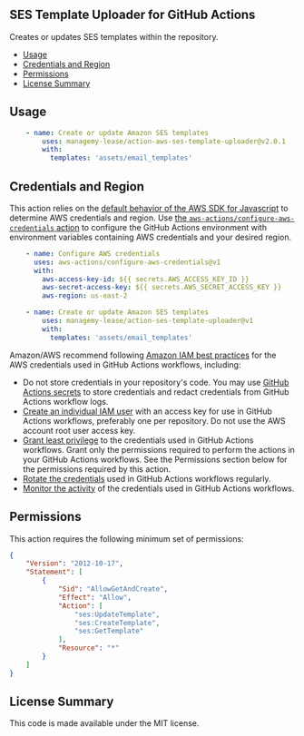 ## SES Template Uploader for GitHub Actions

Creates or updates SES templates within the repository.

<!-- toc -->

- [Usage](#usage)
- [Credentials and Region](#credentials-and-region)
- [Permissions](#permissions)
- [License Summary](#license-summary)

<!-- tocstop -->

## Usage

```yaml
    - name: Create or update Amazon SES templates
        uses: managemy-lease/action-aws-ses-template-uploader@v2.0.1
        with:
          templates: 'assets/email_templates'
```

## Credentials and Region

This action relies on the [default behavior of the AWS SDK for Javascript](https://docs.aws.amazon.com/sdk-for-javascript/v2/developer-guide/setting-credentials-node.html) to determine AWS credentials and region.  Use [the `aws-actions/configure-aws-credentials` action](https://github.com/aws-actions/configure-aws-credentials) to configure the GitHub Actions environment with environment variables containing AWS credentials and your desired region.

```yaml
    - name: Configure AWS credentials
      uses: aws-actions/configure-aws-credentials@v1
      with:
        aws-access-key-id: ${{ secrets.AWS_ACCESS_KEY_ID }}
        aws-secret-access-key: ${{ secrets.AWS_SECRET_ACCESS_KEY }}
        aws-region: us-east-2

    - name: Create or update Amazon SES templates
        uses: managemy-lease/action-ses-template-uploader@v1
        with:
          templates: 'assets/email_templates'
```

Amazon/AWS recommend following [Amazon IAM best practices](https://docs.aws.amazon.com/IAM/latest/UserGuide/best-practices.html) for the AWS credentials used in GitHub Actions workflows, including:
* Do not store credentials in your repository's code.  You may use [GitHub Actions secrets](https://help.github.com/en/actions/automating-your-workflow-with-github-actions/creating-and-using-encrypted-secrets) to store credentials and redact credentials from GitHub Actions workflow logs.
* [Create an individual IAM user](https://docs.aws.amazon.com/IAM/latest/UserGuide/best-practices.html#create-iam-users) with an access key for use in GitHub Actions workflows, preferably one per repository. Do not use the AWS account root user access key.
* [Grant least privilege](https://docs.aws.amazon.com/IAM/latest/UserGuide/best-practices.html#grant-least-privilege) to the credentials used in GitHub Actions workflows.  Grant only the permissions required to perform the actions in your GitHub Actions workflows.  See the Permissions section below for the permissions required by this action.
* [Rotate the credentials](https://docs.aws.amazon.com/IAM/latest/UserGuide/best-practices.html#rotate-credentials) used in GitHub Actions workflows regularly.
* [Monitor the activity](https://docs.aws.amazon.com/IAM/latest/UserGuide/best-practices.html#keep-a-log) of the credentials used in GitHub Actions workflows.

## Permissions

This action requires the following minimum set of permissions:

```json
{
    "Version": "2012-10-17",
    "Statement": [
        {
            "Sid": "AllowGetAndCreate",
            "Effect": "Allow",
            "Action": [
                "ses:UpdateTemplate",
                "ses:CreateTemplate",
                "ses:GetTemplate"
            ],
            "Resource": "*"
        }
    ]
}
```

## License Summary

This code is made available under the MIT license.
